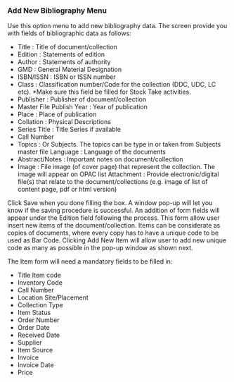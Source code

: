 ### Add New Bibliography Menu 

Use this option menu to add new bibliography data. The screen 
provide you with fields of bibliographic data as follows:

- Title : Title of document/collection
- Edition : Statements of edition 
- Author : Statements of authority 
- GMD : General Material Designation 
- ISBN/ISSN : ISBN or ISSN number 
- Class : Classification number/Code for the collection (DDC, UDC, LC etc). *Make sure this field be filled for Stock Take activities.
- Publisher : Publisher of document/collection 
- Master File Publish Year : Year of publication 
- Place : Place of publication 
- Collation : Physical Descriptions 
- Series Title : Title Series if available 
- Call Number 
- Topics : Or Subjects. The topics can be type in or taken from Subjects master file Language : Language of the documents
- Abstract/Notes : Important notes on document/collection 
- Image : File image (of cover page) that represent the collection. The image will appear on OPAC list
Attachment : Provide electronic/digital file(s) that relate to the document/collections (e.g. image of list of content page, pdf or html version)

Click Save when you done filling the box. A window pop-up will 
let you know if the saving procedure is successful. An addition 
of form fields will appear under the Edition field following the 
process. This form allow user insert new items of the 
document/collection. Items can be considerate as copies of 
documents, where every copy has to have a unique code to be used 
as Bar Code. Clicking Add New Item will allow user to add new 
unique code as many as possible in the pop-up window as shown 
next.

The Item form will need a mandatory fields to be filled in:

- Title Item code 
- Inventory Code 
- Call Number
- Location Site/Placement 
- Collection Type 
- Item Status 
- Order Number 
- Order Date 
- Received Date 
- Supplier 
- Item Source 
- Invoice 
- Invoice Date 
- Price 